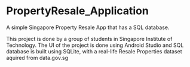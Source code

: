# PropertyResale_Application
A simple Singapore Property Resale App that has a SQL database.

This project is done by a group of students in Singapore Institute of Technology.
The UI of the project is done using Android Studio and SQL database is built using SQLite, with a real-life Resale Properties dataset aquired from data.gov.sg
